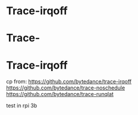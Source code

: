 # Trace-irqoff
# Trace-
# Trace-irqoff

cp from:
https://github.com/bytedance/trace-irqoff
https://github.com/bytedance/trace-noschedule
https://github.com/bytedance/trace-runqlat

test in rpi 3b
